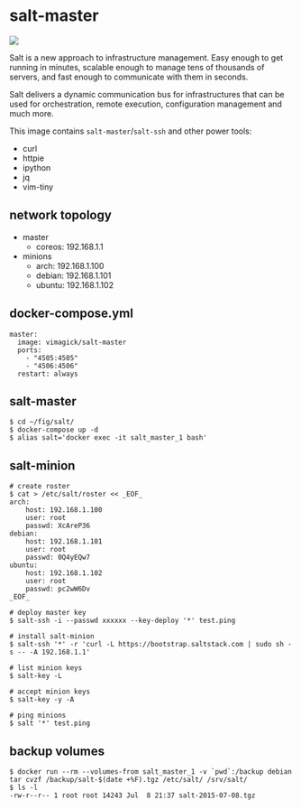 salt-master
===========

![](https://badge.imagelayers.io/vimagick/salt-master:latest.svg)

Salt is a new approach to infrastructure management. Easy enough to get running
in minutes, scalable enough to manage tens of thousands of servers, and fast
enough to communicate with them in seconds.

Salt delivers a dynamic communication bus for infrastructures that can be used
for orchestration, remote execution, configuration management and much more.

This image contains `salt-master`/`salt-ssh` and other power tools:

- curl
- httpie
- ipython
- jq
- vim-tiny

## network topology

- master
    - coreos: 192.168.1.1
- minions
    - arch: 192.168.1.100
    - debian: 192.168.1.101
    - ubuntu: 192.168.1.102

## docker-compose.yml

```
master:
  image: vimagick/salt-master
  ports:
    - "4505:4505"
    - "4506:4506"
  restart: always
```

## salt-master

```
$ cd ~/fig/salt/
$ docker-compose up -d
$ alias salt='docker exec -it salt_master_1 bash'
```

## salt-minion

```
# create roster
$ cat > /etc/salt/roster << _EOF_
arch:
    host: 192.168.1.100
    user: root
    passwd: XcAreP36
debian:
    host: 192.168.1.101
    user: root
    passwd: 0Q4yEQw7
ubuntu:
    host: 192.168.1.102
    user: root
    passwd: pc2wW6Dv
_EOF_

# deploy master key
$ salt-ssh -i --passwd xxxxxx --key-deploy '*' test.ping

# install salt-minion
$ salt-ssh '*' -r 'curl -L https://bootstrap.saltstack.com | sudo sh -s -- -A 192.168.1.1'

# list minion keys
$ salt-key -L

# accept minion keys
$ salt-key -y -A

# ping minions
$ salt '*' test.ping
```

## backup volumes

```
$ docker run --rm --volumes-from salt_master_1 -v `pwd`:/backup debian tar cvzf /backup/salt-$(date +%F).tgz /etc/salt/ /srv/salt/
$ ls -l
-rw-r--r-- 1 root root 14243 Jul  8 21:37 salt-2015-07-08.tgz
```


